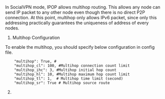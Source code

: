 In SocialVPN mode, IPOP allows multihop routing. This allows any node can send IP packet to any other node even though there is no direct P2P connection. At this point, multihop only allows IPv6 packet, since only this addressing practically guarantees the uniqueness of address of every nodes. 

1. Multihop Configuration

To enable the multihop, you should specify below configuration in config file. 

```
    "multihop": True, #
    "multihop_cl": 100, #Multihop connection count limit
    "multihop_ihc": 3, #Multihop initial hop count
    "multihop_hl": 10, #Multihop maximum hop count limit
    "multihop_tl": 1,  # Multihop time limit (second)
    "multihop_sr": True # Multihop source route
```
2.
